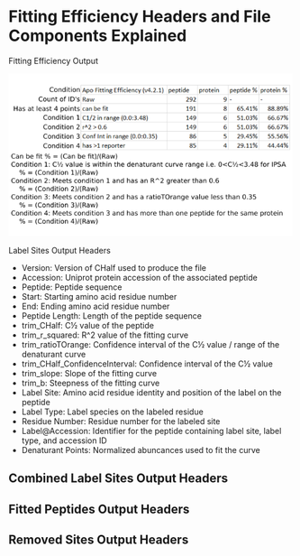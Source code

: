 # Fitting Efficiency Headers and File Components Explained
Fitting Efficiency Output

![Fitting Efficiency Output](https://github.com/JC-Price/Chalf_public/blob/main/Graphics/FE%20Explained.png)

Label Sites Output Headers
- Version: Version of CHalf used to produce the file
- Accession: Uniprot protein accession of the associated peptide
- Peptide: Peptide sequence
- Start: Starting amino acid residue number
- End: Ending amino acid residue number
- Peptide Length: Length of the peptide sequence
- trim_CHalf: C½ value of the peptide
- trim_r_squared: R^2 value of the fitting curve
- trim_ratioTOrange: Confidence interval of the C½ value / range of the denaturant curve
- trim_CHalf_ConfidenceInterval: Confidence interval of the C½ value
- trim_slope: Slope of the fitting curve
- trim_b: Steepness of the fitting curve
- Label Site: Amino acid residue identity and position of the label on the peptide
- Label Type: Label species on the labeled residue
- Residue Number: Residue number for the labeled site
- Label@Accession: Identifier for the peptide containing label site, label type, and accession ID
- Denaturant Points: Normalized abuncances used to fit the curve

Combined Label Sites Output Headers
-

Fitted Peptides Output Headers
-

Removed Sites Output Headers
-
